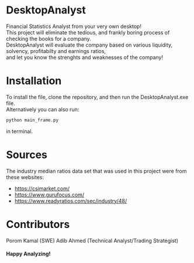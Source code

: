 # DesktopAnalyst
Financial Statistics Analyst from your very own desktop!  
This project will eliminate the tedious, and frankly boring process of checking the books for a company.  
DesktopAnalyst will evaluate the company based on various liquidity, solvency, profitabilty and earnings ratios,  
and let you know the strenghts and weaknesses of the company!

# Installation
To install the file, clone the repository, and then run the DesktopAnalyst.exe file.  
Alternatively you can also run:
```bash
python main_frame.py
```

in terminal.

# Sources

The industry median ratios data set that was used in this project were from these websites:  
* https://csimarket.com/ 
* https://www.gurufocus.com/ 
* https://www.readyratios.com/sec/industry/48/
# Contributors
Porom Kamal (SWE)
Adib Ahmed (Technical Analyst/Trading Strategist)

#### Happy Analyzing!

